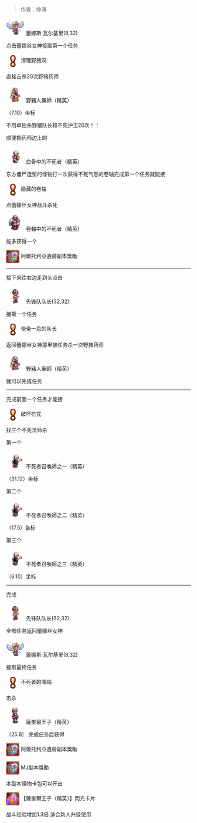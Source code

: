 > 作者：帅涛


<a href="http://helper/npc/20327159"><img src="/empire/image/monster/8210.png" width="50" height="50" style="vertical-align: text-bottom;" /></a> <span>蕾娜斯·瓦尔基里(8,32)</span><br/>

点击蕾娜丝女神接取第一个任务


<a href="http://helper/task/54921"><img src="/empire/image/task/mark.png" width="36" height="36" style="vertical-align: middle;" /></a> <span>清理野猪洞</span><br/>

直接击杀20次野猪药师


<a href="http://helper/monster/49244"><img src="/empire/image/monster/5074.png" width="50" height="50" style="vertical-align: text-bottom;" /></a> <span>野豬人藥師（精英）</span><br/>

（7.10）坐标

不用单独杀野猪队长和不死护卫20次！！

顺便把药师边上的


<a href="http://helper/monster/49222"><img src="/empire/image/monster/5005.png" width="50" height="50" style="vertical-align: text-bottom;" /></a> <span>白骨中的不死者（精英）</span><br/>

东方僵尸造型的怪物打一次获得不死气息的卷轴完成第一个任务就能接


<a href="http://helper/task/54964"><img src="/empire/image/task/mark.png" width="36" height="36" style="vertical-align: middle;" /></a> <span>隐藏的卷轴</span><br/>

点蕾娜丝女神战斗杀死


<a href="http://helper/monster/49243"><img src="/empire/image/monster/5057.png" width="50" height="50" style="vertical-align: text-bottom;" /></a> <span>卷軸中的不死者（精英）</span><br/>

能多获得一个


<a href="http://helper/item/29181"><img src="/empire/image/item/198_4.png" width="36" height="36" style="vertical-align: middle;" /></a> <span>阿爾托利亞遺跡副本獎勵</span><br/>

------

接下来往右边走到头点击


<a href="http://helper/npc/20327156"><img src="/empire/image/monster/8207.png" width="50" height="50" style="vertical-align: text-bottom;" /></a> <span>先锋队队长(32,32)</span><br/>

接第一个任务


<a href="http://helper/task/54923"><img src="/empire/image/task/mark.png" width="36" height="36" style="vertical-align: middle;" /></a> <span>奄奄一息的队长</span><br/>

返回蕾娜丝女神那里接任务杀一次野猪药师


<a href="http://helper/monster/49244"><img src="/empire/image/monster/5074.png" width="50" height="50" style="vertical-align: text-bottom;" /></a> <span>野豬人藥師（精英）</span><br/>

就可以完成任务

------

完成前面一个任务才能接


<a href="http://helper/task/54920"><img src="/empire/image/task/mark.png" width="36" height="36" style="vertical-align: middle;" /></a> <span>破坏符咒</span><br/>

找三个不死法师杀

第一个


<a href="http://helper/monster/49245"><img src="/empire/image/monster/5071.png" width="50" height="50" style="vertical-align: text-bottom;" /></a> <span>不死者召喚師之一（精英）</span><br/>

（31.12）坐标

第二个


<a href="http://helper/monster/49240"><img src="/empire/image/monster/5071.png" width="50" height="50" style="vertical-align: text-bottom;" /></a> <span>不死者召喚師之二（精英）</span><br/>

（17.5）坐标

第三个


<a href="http://helper/monster/49241"><img src="/empire/image/monster/5071.png" width="50" height="50" style="vertical-align: text-bottom;" /></a> <span>不死者召喚師之三（精英）</span><br/>

（6.10）坐标

------

完成


<a href="http://helper/npc/20327156"><img src="/empire/image/monster/8207.png" width="50" height="50" style="vertical-align: text-bottom;" /></a> <span>先锋队队长(32,32)</span><br/>

全部任务返回蕾娜丝女神 


<a href="http://helper/npc/20327159"><img src="/empire/image/monster/8210.png" width="50" height="50" style="vertical-align: text-bottom;" /></a> <span>蕾娜斯·瓦尔基里(8,32)</span><br/>

接取最终任务


<a href="http://helper/task/54967"><img src="/empire/image/task/mark.png" width="36" height="36" style="vertical-align: middle;" /></a> <span>不死者的降临</span><br/>

击杀


<a href="http://helper/monster/49242"><img src="/empire/image/monster/5055.png" width="50" height="50" style="vertical-align: text-bottom;" /></a> <span>薩麥爾王子（精英）</span><br/>

（25.8） 完成任务后获得


<a href="http://helper/item/29181"><img src="/empire/image/item/198_4.png" width="36" height="36" style="vertical-align: middle;" /></a> <span>阿爾托利亞遺跡副本獎勵</span><br/>


<a href="http://helper/item/29179"><img src="/empire/image/item/198_4.png" width="36" height="36" style="vertical-align: middle;" /></a> <span>MJ副本獎勵</span><br/>

本副本怪物卡包可以开出


<a href="http://helper/item/2250"><img src="/empire/image/item/265_4.png" width="36" height="36" style="vertical-align: middle;" /></a> <span>【薩麥爾王子（精英）】閃光卡片</span><br/>

战斗经验增加1.3倍 适合新人升级使用
